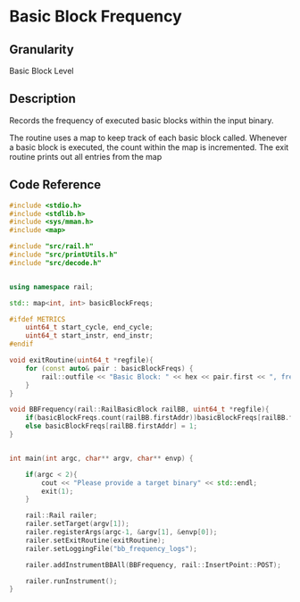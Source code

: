 # Basic Block Frequency

## Granularity
Basic Block Level

## Description
Records the frequency of executed basic blocks within the input binary.

The routine uses a map to keep track of each basic block called. Whenever a basic block is executed, the count within the map is incremented.
The exit routine prints out all entries from the map

## Code Reference
```c++
#include <stdio.h>
#include <stdlib.h>
#include <sys/mman.h>
#include <map>

#include "src/rail.h"
#include "src/printUtils.h"
#include "src/decode.h"


using namespace rail;

std:: map<int, int> basicBlockFreqs;

#ifdef METRICS
    uint64_t start_cycle, end_cycle;
    uint64_t start_instr, end_instr;    
#endif

void exitRoutine(uint64_t *regfile){
    for (const auto& pair : basicBlockFreqs) {
        rail::outfile << "Basic Block: " << hex << pair.first << ", frequency: " << dec << pair.second << std::endl;
    }
}

void BBFrequency(rail::RailBasicBlock railBB, uint64_t *regfile){
    if(basicBlockFreqs.count(railBB.firstAddr))basicBlockFreqs[railBB.firstAddr]++;
    else basicBlockFreqs[railBB.firstAddr] = 1;
}


int main(int argc, char** argv, char** envp) {

    if(argc < 2){
        cout << "Please provide a target binary" << std::endl;
        exit(1);
    }

    rail::Rail railer;
    railer.setTarget(argv[1]);
    railer.registerArgs(argc-1, &argv[1], &envp[0]);
    railer.setExitRoutine(exitRoutine);
    railer.setLoggingFile("bb_frequency_logs");

    railer.addInstrumentBBAll(BBFrequency, rail::InsertPoint::POST);

    railer.runInstrument();
}
```